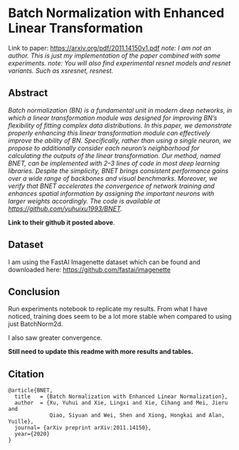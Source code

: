 # Batch Normalization with Enhanced Linear Transformation
Link to paper: https://arxiv.org/pdf/2011.14150v1.pdf
*note: I am not an author. This is just my implementation of the paper combined with some experiments.*
*note: You will also find experimental resnet models and resnet variants. Such as xsresnet, resnest.*

## Abstract 
*Batch normalization (BN) is a fundamental unit in modern deep networks, in which a linear transformation module
was designed for improving BN’s flexibility of fitting complex data distributions. In this paper, we demonstrate properly enhancing this linear transformation module can effectively improve the ability of BN. Specifically, rather than
using a single neuron, we propose to additionally consider
each neuron’s neighborhood for calculating the outputs of
the linear transformation. Our method, named BNET, can
be implemented with 2–3 lines of code in most deep learning libraries. Despite the simplicity, BNET brings consistent performance gains over a wide range of backbones
and visual benchmarks. Moreover, we verify that BNET
accelerates the convergence of network training and enhances spatial information by assigning the important neurons with larger weights accordingly. The code is available
at https://github.com/yuhuixu1993/BNET.*

**Link to their github it posted above**.

## Dataset
I am using the FastAI Imagenette dataset which can be found and downloaded here: https://github.com/fastai/imagenette

## Conclusion
Run experiments notebook to replicate my results. From what I have noticed, training does seem to be a lot more stable when compared to using just BatchNorm2d. 

I also saw greater convergence.

**Still need to update this readme with more results and tables.** 

## Citation
```
@article{BNET,
  title   = {Batch Normalization with Enhanced Linear Normalization},
  author  = {Xu, Yuhui and Xie, Lingxi and Xie, Cihang and Mei, Jieru and
             Qiao, Siyuan and Wei, Shen and Xiong, Hongkai and Alan, Yuille},
  journal= {arXiv preprint arXiv:2011.14150},
  year={2020}
}
```